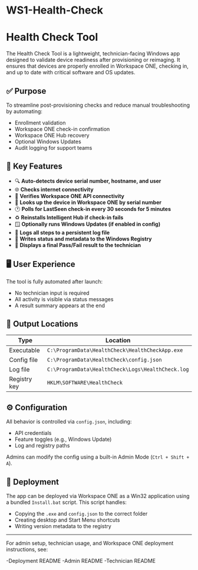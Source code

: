 # WS1-Health-Check
# Health Check Tool

The Health Check Tool is a lightweight, technician-facing Windows app designed to validate device readiness after provisioning or reimaging. It ensures that devices are properly enrolled in Workspace ONE, checking in, and up to date with critical software and OS updates.

## ✅ Purpose

To streamline post-provisioning checks and reduce manual troubleshooting by automating:

- Enrollment validation
- Workspace ONE check-in confirmation
- Workspace ONE Hub recovery
- Optional Windows Updates
- Audit logging for support teams

## 🔧 Key Features

- 🔍 **Auto-detects device serial number, hostname, and user**
- 🌐 **Checks internet connectivity**
- 🔐 **Verifies Workspace ONE API connectivity**
- 📡 **Looks up the device in Workspace ONE by serial number**
- 🕐 **Polls for LastSeen check-in every 30 seconds for 5 minutes**
- ♻️ **Reinstalls Intelligent Hub if check-in fails**
- 🪟 **Optionally runs Windows Updates (if enabled in config)**
- 📝 **Logs all steps to a persistent log file**
- 🧾 **Writes status and metadata to the Windows Registry**
- 💬 **Displays a final Pass/Fail result to the technician**

## 🖥️ User Experience

The tool is fully automated after launch:
- No technician input is required
- All activity is visible via status messages
- A result summary appears at the end

## 📂 Output Locations

| Type            | Location                                                |
|------------------|---------------------------------------------------------|
| Executable       | `C:\ProgramData\HealthCheck\HealthCheckApp.exe`         |
| Config file      | `C:\ProgramData\HealthCheck\config.json`                |
| Log file         | `C:\ProgramData\HealthCheck\Logs\HealthCheck.log`       |
| Registry key     | `HKLM\SOFTWARE\HealthCheck`                              |

## ⚙️ Configuration

All behavior is controlled via `config.json`, including:
- API credentials
- Feature toggles (e.g., Windows Update)
- Log and registry paths

Admins can modify the config using a built-in Admin Mode (`Ctrl + Shift + A`).

## 🚀 Deployment

The app can be deployed via Workspace ONE as a Win32 application using a bundled `Install.bat` script. This script handles:

- Copying the `.exe` and `config.json` to the correct folder
- Creating desktop and Start Menu shortcuts
- Writing version metadata to the registry

---

For admin setup, technician usage, and Workspace ONE deployment instructions, see:

-Deployment README
-Admin README
-Technician README
